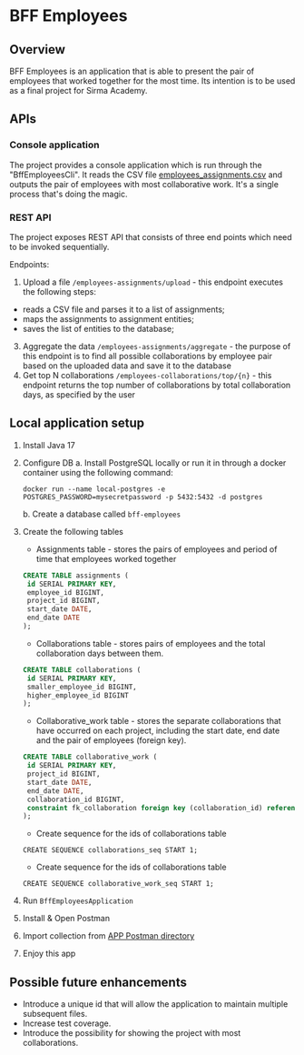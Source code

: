 # BFF Employees

## Overview

BFF Employees is an application that is able to present the pair of employees that worked together for the most time.
Its intention is to be used as a final project for Sirma Academy.

## APIs

### Console application
The project  provides a console application which is run through the "BffEmployeesCli".
It reads the CSV file [employees_assignments.csv](./data/csv/employees_assignments.csv) and outputs the pair of employees with most collaborative work. 
It's a single process that's doing the magic.

### REST API
The project exposes REST API that consists of three end points which need to be invoked sequentially.

Endpoints:

1. Upload a file  `/employees-assignments/upload` - this endpoint executes the following steps:

  * reads a CSV file and parses it to a list of assignments;
  * maps the assignments to assignment entities;
  * saves the list of entities to the database;

3. Aggregate the data `/employees-assignments/aggregate` - the purpose of this endpoint is to find all possible collaborations by employee pair based on the uploaded data and save it to the database
4. Get top N collaborations `/employees-collaborations/top/{n}` - this endpoint returns the top number of collaborations by total collaboration days, as specified by the user

## Local application setup

1. Install Java 17
2. Configure DB 
   a. Install PostgreSQL locally or run it in through a docker container using the following command: 

    ``` shell 
    docker run --name local-postgres -e POSTGRES_PASSWORD=mysecretpassword -p 5432:5432 -d postgres
    ```
   b. Create a database called `bff-employees` 
3. Create the following tables
   
   * Assignments table - stores the pairs of employees and period of time that employees worked together
   ``` sql
   CREATE TABLE assignments (
    id SERIAL PRIMARY KEY,
    employee_id BIGINT,
    project_id BIGINT,
    start_date DATE,
    end_date DATE
   );
   ```
   * Collaborations table - stores pairs of employees and the total collaboration days between them.
   ``` sql
   CREATE TABLE collaborations (
    id SERIAL PRIMARY KEY,
    smaller_employee_id BIGINT,
    higher_employee_id BIGINT
   );
   ```
   * Collaborative_work table - stores the separate collaborations that have occurred on each project, including the start date, end date and the pair of employees (foreign key).
   ``` sql
   CREATE TABLE collaborative_work (
    id SERIAL PRIMARY KEY,
    project_id BIGINT,
    start_date DATE,
    end_date DATE,
    collaboration_id BIGINT,
    constraint fk_collaboration foreign key (collaboration_id) references collaborations(id)
   );
   ```
   * Create sequence for the ids of collaborations table
   ```
   CREATE SEQUENCE collaborations_seq START 1;
   ```
   * Create sequence for the ids of collaborations table
   ```
   CREATE SEQUENCE collaborative_work_seq START 1;
   ```
4. Run `BffEmployeesApplication`
5. Install & Open Postman
6. Import collection from [APP Postman directory](./postman/BFF%20Employees.postman_collection.json)
7. Enjoy this app

## Possible future enhancements

* Introduce a unique id that will allow the application to maintain multiple subsequent files.
* Increase test coverage.
* Introduce the possibility for showing the project with most collaborations.
